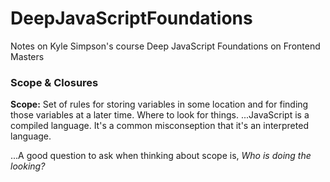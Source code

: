 # DeepJavaScriptFoundations

Notes on Kyle Simpson's course Deep JavaScript Foundations on Frontend Masters

### Scope & Closures

**Scope:** Set of rules for storing variables in some location and for finding those variables at a later time. Where to look for things.
...JavaScript is a compiled language. It's a common misconseption that it's an interpreted language.

...A good question to ask when thinking about scope is, _Who is doing the looking?_
